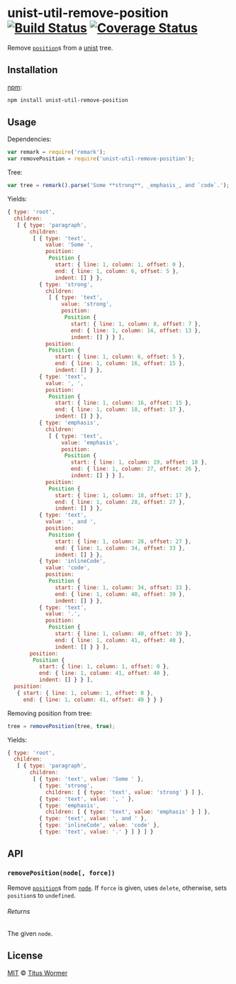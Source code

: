 # unist-util-remove-position [![Build Status][travis-badge]][travis] [![Coverage Status][codecov-badge]][codecov]

<!--lint disable heading-increment list-item-spacing-->

Remove [`position`][position]s from a [unist][] tree.

## Installation

[npm][npm-install]:

```bash
npm install unist-util-remove-position
```

## Usage

Dependencies:

```javascript
var remark = require('remark');
var removePosition = require('unist-util-remove-position');
```

Tree:

```javascript
var tree = remark().parse('Some **strong**, _emphasis_, and `code`.');
```

Yields:

```js
{ type: 'root',
  children:
   [ { type: 'paragraph',
       children:
        [ { type: 'text',
            value: 'Some ',
            position:
             Position {
               start: { line: 1, column: 1, offset: 0 },
               end: { line: 1, column: 6, offset: 5 },
               indent: [] } },
          { type: 'strong',
            children:
             [ { type: 'text',
                 value: 'strong',
                 position:
                  Position {
                    start: { line: 1, column: 8, offset: 7 },
                    end: { line: 1, column: 14, offset: 13 },
                    indent: [] } } ],
            position:
             Position {
               start: { line: 1, column: 6, offset: 5 },
               end: { line: 1, column: 16, offset: 15 },
               indent: [] } },
          { type: 'text',
            value: ', ',
            position:
             Position {
               start: { line: 1, column: 16, offset: 15 },
               end: { line: 1, column: 18, offset: 17 },
               indent: [] } },
          { type: 'emphasis',
            children:
             [ { type: 'text',
                 value: 'emphasis',
                 position:
                  Position {
                    start: { line: 1, column: 19, offset: 18 },
                    end: { line: 1, column: 27, offset: 26 },
                    indent: [] } } ],
            position:
             Position {
               start: { line: 1, column: 18, offset: 17 },
               end: { line: 1, column: 28, offset: 27 },
               indent: [] } },
          { type: 'text',
            value: ', and ',
            position:
             Position {
               start: { line: 1, column: 28, offset: 27 },
               end: { line: 1, column: 34, offset: 33 },
               indent: [] } },
          { type: 'inlineCode',
            value: 'code',
            position:
             Position {
               start: { line: 1, column: 34, offset: 33 },
               end: { line: 1, column: 40, offset: 39 },
               indent: [] } },
          { type: 'text',
            value: '.',
            position:
             Position {
               start: { line: 1, column: 40, offset: 39 },
               end: { line: 1, column: 41, offset: 40 },
               indent: [] } } ],
       position:
        Position {
          start: { line: 1, column: 1, offset: 0 },
          end: { line: 1, column: 41, offset: 40 },
          indent: [] } } ],
  position:
   { start: { line: 1, column: 1, offset: 0 },
     end: { line: 1, column: 41, offset: 40 } } }
```

Removing position from tree:

```javascript
tree = removePosition(tree, true);
```

Yields:

```js
{ type: 'root',
  children:
   [ { type: 'paragraph',
       children:
        [ { type: 'text', value: 'Some ' },
          { type: 'strong',
            children: [ { type: 'text', value: 'strong' } ] },
          { type: 'text', value: ', ' },
          { type: 'emphasis',
            children: [ { type: 'text', value: 'emphasis' } ] },
          { type: 'text', value: ', and ' },
          { type: 'inlineCode', value: 'code' },
          { type: 'text', value: '.' } ] } ] }
```

## API

### `removePosition(node[, force])`

Remove [`position`][position]s from [`node`][node].  If `force` is given,
uses `delete`, otherwise, sets `position`s to `undefined`.

###### Returns

The given `node`.

## License

[MIT][license] © [Titus Wormer][author]

<!-- Definitions -->

[travis-badge]: https://img.shields.io/travis/wooorm/unist-util-remove-position.svg

[travis]: https://travis-ci.org/wooorm/unist-util-remove-position

[codecov-badge]: https://img.shields.io/codecov/c/github/wooorm/unist-util-remove-position.svg

[codecov]: https://codecov.io/github/wooorm/unist-util-remove-position

[npm-install]: https://docs.npmjs.com/cli/install

[license]: LICENSE

[author]: http://wooorm.com

[unist]: https://github.com/wooorm/unist

[position]: https://github.com/wooorm/unist#position

[node]: https://github.com/wooorm/unist#node
